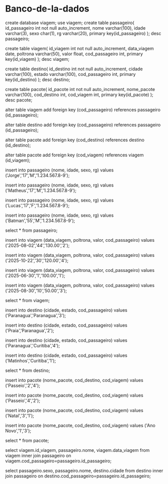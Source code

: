 # Banco-de-la-dados
create database viagem;
use viagem;
create table passageiro(
id_passageiro int not null auto_increment,
nome varchar(100),
idade varchar(3),
sexo char(1),
rg varchar(20),
primary key(id_passageiro)
);
desc passageiro;

create table viagem(
id_viagem int not null auto_increment,
data_viagem date,
poltrona varchar(50),
valor float,
cod_passageiro int,
primary key(id_viagem)
);
desc viagem;

create table destino(
id_destino int not null auto_increment,
cidade varchar(100),
estado varchar(100),
cod_passageiro int,
primary key(id_destino)
);
desc destino;

create table pacote(
id_pacote int not null auto_increment,
nome_pacote varchar(100),
cod_destino int,
cod_viagem int,
primary key(id_pacote)
);
desc pacote;
 
alter table viagem add foreign key (cod_passageiro) references
passageiro (id_passageiro);

alter table destino add foreign key (cod_passageiro) references
passageiro (id_passageiro);

alter table pacote add foreign key (cod_destino) references
destino (id_destino);

alter table pacote add foreign key (cod_viagem) references
viagem (id_viagem);

insert into passageiro (nome, idade, sexo, rg) values
('Jorge','17','M','1.234.567.8-9');

insert into passageiro (nome, idade, sexo, rg) values
('Matheus','17','M','1.234.567.8-9');

insert into passageiro (nome, idade, sexo, rg) values
('Lucas','17','F','1.234.567.8-9');

insert into passageiro (nome, idade, sexo, rg) values
('Batman','55','M','1.234.567.8-9');

select * from passageiro;

insert into viagem (data_viagem, poltrona, valor, cod_passageiro) values
('2025-08-02','44','130.00','2');

insert into viagem (data_viagem, poltrona, valor, cod_passageiro) values
('2025-10-22','30','120.00','4');

insert into viagem (data_viagem, poltrona, valor, cod_passageiro) values
('2025-06-30','1','100.00','1');

insert into viagem (data_viagem, poltrona, valor, cod_passageiro) values
('2025-08-30','10','50.00','3');

select * from viagem;

insert into destino (cidade, estado, cod_passageiro) values
('Paranagua','Paranagua','3');

insert into destino (cidade, estado, cod_passageiro) values
('Praia','Paranagua','2');

insert into destino (cidade, estado, cod_passageiro) values
('Paranagua','Curitiba','4');

insert into destino (cidade, estado, cod_passageiro) values
('Matinhos','Curitiba','1');

select * from destino;

insert into pacote (nome_pacote, cod_destino, cod_viagem) values
('Passeio','2','4');

insert into pacote (nome_pacote, cod_destino, cod_viagem) values
('Passeio','4','2');

insert into pacote (nome_pacote, cod_destino, cod_viagem) values
('Natal','3','1');

insert into pacote (nome_pacote, cod_destino, cod_viagem) values
('Ano Novo','1','3');

select * from pacote;

select viagem.id_viagem, passageiro.nome, viagem.data_viagem
from viagem
inner join passageiro on viagem.cod_passageiro=passageiro.id_passageiro;

select passageiro.sexo, passageiro.nome, destino.cidade
from destino
inner join passageiro on destino.cod_passageiro=passageiro.id_passageiro;
